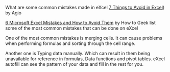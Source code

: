 What are some common mistakes made in eXcel
[7 Things to Avoid in Excel](https://agio.com/things-to-avoid-in-excel/#gref)) by Agio

[6 Microsoft Excel Mistakes and How to Avoid Them](https://www.howtogeek.com/microsoft-excel-mistakes-and-how-to-avoid-them/) by How to Geek list some of the most common mistakes that can be done on eXcel

One of the most common mistakes is merging cells. It can cause problems when performing formulas and sorting through the cell range.

Another one is Typing data manually. Which can result in them being unavailable for reference in formulas, Data functions and pivot tables. eXcel autofill can see the pattern of your data and fill in the rest for you.

